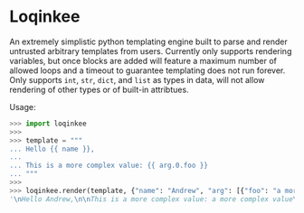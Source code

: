 # Loqinkee

An extremely simplistic python templating engine built to parse and render untrusted arbitrary templates from users.
Currently only supports rendering variables, but once blocks are added will feature a maximum number of allowed loops and a timeout to guarantee templating does not run forever.
Only supports `int`, `str`, `dict`, and `list` as types in data, will not allow rendering of other types or of built-in attribtues.

Usage:

```python
>>> import loqinkee
>>> 
>>> template = """
... Hello {{ name }},
... 
... This is a more complex value: {{ arg.0.foo }}
... """
>>> 
>>> loqinkee.render(template, {"name": "Andrew", "arg": [{"foo": "a more complex value"}]} )
'\nHello Andrew,\n\nThis is a more complex value: a more complex value\n'
```
